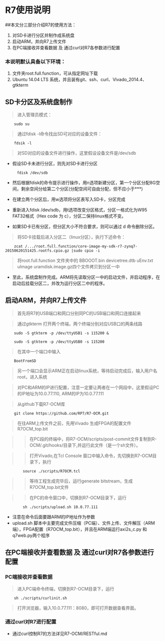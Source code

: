 R7使用说明
==========================================
##本文分三部分介绍R7的使用方法：
1. 对SD卡进行分区并制作成系统盘
2. 启动ARM，并向R7上传文件
3. 在PC端接收并查看数据 及 通过curl对R7各参数进行配置

### 本说明默认具备以下环境：
1. 文件夹root.full.function，可从指定网址下载
2. Ubuntu 14.04 LTS 系统，并且装有git、ssh、curl、Vivado_2014.4、gtkterm


## SD卡分区及系统盘制作
> 进入管理员模式：
	
        sudo su
> 通过fdisk -l命令找出SD可对应的设备文件：
	
        fdsik -l
> 对SD对应的设备文件进行操作，这里假设设备文件是/dev/sdb
- 假设SD卡未进行分区，则先对SD卡进行分区
	
        fdisk /dev/sdb
- 然后根据fdisk的命令提示进行操作，用n选项新建分区，第一个分区分配8G空间，剩余空间分给第二个分区(分配空间可自由分配，但不应小于***)
- 在建立两个分区后，用w选项将分区表写入SD卡，分区完成
- 重新进入fdisk /dev/sdb，用t选项改变分区格式，分区一格式化为W95 FAT32格式（Hex code 为 c），分区二保持linux格式不变。
* 如果SD卡已有分区，但分区大小不符合要求，则可以通过 d 命令删除分区。

> 将SD卡挂载后进入分区二（linux分区），执行下述命令：
	
        zcat /.../root.full.function/core-image-my-sdk-r7-zynq7-20150620151425.rootfs.cpio.gz |sudo cpio -i

> 将root.full.function 文件夹中的 BBOOOT.bin  devicetree.dtb  uEnv.txt  uImage uramdisk.image.gz四个文件拷贝到分区一中
* 至此，系统盘制作完成。ARM将先读取分区一中的启动文件，并启动程序，在启动后挂载分区二，并改为运行分区二中的程序。



## 启动ARM，并向R7上传文件

> 首先将R7的USB端口和网口分别同PC的USB端口和网口连接起来

> 通过gtkterm 打开两个终端，两个终端分别对应USB口的两条线路
        
        sudo -S gtkterm -p /dev/ttyUSB1 -s 115200 &
        
        sudo -S gtkterm -p /dev/ttyUSB0 -s 115200 
> 在其中一个端口中输入

        BootFromSD
> 另一个端口会显示ARM正在启动linux系统，等待启动完成后，输入用户名 root，进入系统

> 对PC和ARM的IP进行配置，注意一定要让两者在一个网段中，这里假设PC的IP地址为10.0.77.110, ARM的IP为10.0.77.111

> 从github下载R7-OCM库

        git clone https://github.com/RP7/R7-OCM.git
                 
> 在往ARM上传文件之前，先用Vivado 生成FPGA的配置文件R7OCM_top.bit

>> 在PC段的终端中，将R7-OCM/scripts/post-commit文件复制到R-OCM/.git/hooks/目录下,并运行此文件（是一个sh文件）。

>> 打开Vivado,在Tcl Console 窗口中输入命令，先切换到R7-OCM目录下，执行

            source ./scripts/R7OCM.tcl
        
>> 等待工程生成完毕后，运行generate bitstream，生成R7OCM_top.bit文件

>> 在PC的命令窗口中，切换到R7-OCM目录下，运行

            sh ./scripts/upload.sh 10.0.77.111
        
* 注意在命令后面要跟ARM的IP地址作为参数
* upload.sh 脚本中主要完成文件压缩（PC端）、文件上传、文件解压（ARM端），FPGA配置（R7OCM_top.bit），并且在ARM端运行axi2s_c.py 和 q7web.py两个程序

## 在PC端接收并查看数据 及 通过curl对R7各参数进行配置

### PC端接收并查看数据

> 进入PC端命令终端，切换到R7-OCM目录下，运行

        sh ./scripts/curlinit.sh

> 打开浏览器，输入10.0.77.111：8080，即可打开数据查看界面。

### 通过curl对R7进行配置
* 通过curl控制R7的方法详见R7-OCM/RESTful.md
